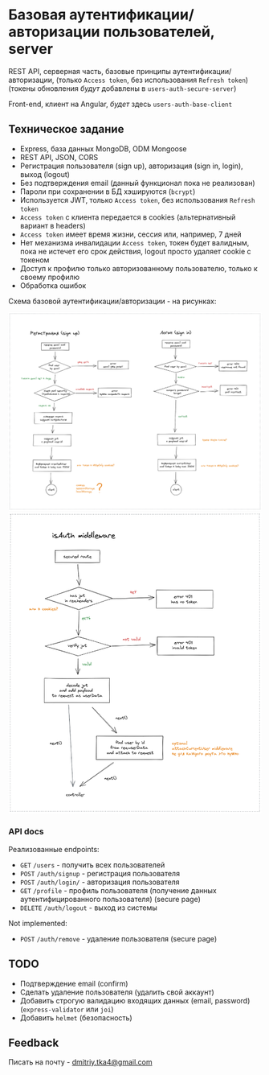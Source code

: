 # Базовая аутентификации/авторизации пользователей, server

REST API, серверная часть, базовые принципы аутентификации/авторизации, (только `Access token`, без использования `Refresh token`) (токены обновления *будут* добавлены в `users-auth-secure-server`)

Front-end, клиент на Angular, *будет* здесь `users-auth-base-client`

## Техническое задание

* Express, база данных MongoDB, ODM Mongoose
* REST API, JSON, CORS
* Регистрация пользователя (sign up), авторизация (sign in, login), выход (logout)
* Без подтверждения email (данный функционал пока не реализован)
* Пароли при сохранении в БД хэшируются (`bcrypt`)
* Используется JWT, только `Access token`, без использования `Refresh token`
* `Access token` с клиента передается в cookies (альтернативный вариант в headers)
* `Access token` имеет время жизни, сессия или, например, 7 дней
* Нет механизма инвалидации `Access token`, токен будет валидным, пока не истечет его срок действия, logout просто удаляет cookie с токеном
* Доступ к профилю только авторизованному пользователю, только к своему профилю
* Обработка ошибок

Схема базовой аутентификации/авторизации - на рисунках:

![](docs/scheme-base-1.png)
![](docs/scheme-base-2.png)

### API docs

Реализованные endpoints:

* `GET` `/users` - получить всех пользователей
* `POST` `/auth/signup` - регистрация пользователя
* `POST` `/auth/login/` - авторизация пользователя
* `GET` `/profile` - профиль пользователя (получение данных аутентифицированного пользователя) (secure page)
* `DELETE` `/auth/logout` - выход из системы

Not implemented:

* `POST` `/auth/remove` - удаление пользователя (secure page)

## TODO

* Подтверждение email (confirm)
* Сделать удаление пользователя (удалить свой аккаунт)
* Добавить строгую валидацию входящих данных (email, password) (`express-validator` или `joi`)
* Добавить `helmet` (безопасность)

## Feedback

Писать на почту - dmitriy.tka4@gmail.com
